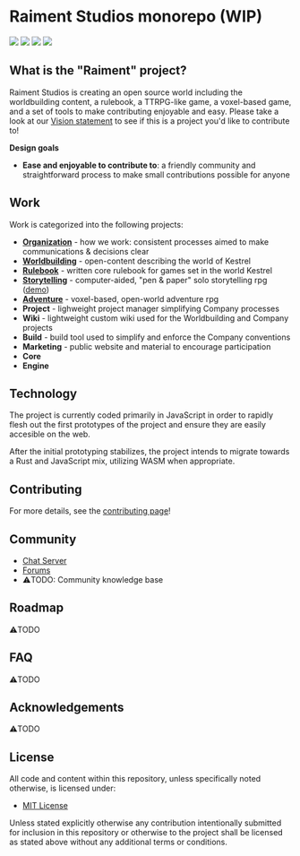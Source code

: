 # Raiment Studios monorepo (WIP)

![](https://img.shields.io/badge/status-pre--alpha-c44)
![](https://img.shields.io/badge/license-MIT-039) 
[![](https://img.shields.io/badge/chat-zulip-73a)](https://raiment-studios.zulipchat.com/)
[![](https://img.shields.io/badge/feedback-welcome!-1a1)](https://github.com/raiment-studios/monorepo/discussions)


## What is the "Raiment" project?

Raiment Studios is creating an open source world including the worldbuilding content, a rulebook, a TTRPG-like game, a voxel-based game, and a set of tools to make contributing enjoyable and easy.  Please take a look at our [Vision statement](source/projects/organization/vision.md) to see if this is a project you'd like to contribute to!

**Design goals**

* **Ease and enjoyable to contribute to**: a friendly community and straightforward process to make small contributions possible for anyone

## Work

Work is categorized into the following projects:

* [**Organization**](source/projects/organization) - how we work: consistent processes aimed to make communications & decisions clear
* [**Worldbuilding**](source/projects/worldbuilding) - open-content describing the world of Kestrel
* [**Rulebook**](source/projects/rulebook) - written core rulebook for games set in the world Kestrel
* [**Storytelling**](source/projects/storytelling) - computer-aided, "pen & paper" solo storytelling rpg ([demo](https://storytelling.raiment.studio/))
* [**Adventure**](source/projects/adventure) - voxel-based, open-world adventure rpg
* **Project** - lighweight project manager simplifying Company processes
* **Wiki** - lightweight custom wiki used for the Worldbuilding and Company projects
* **Build** - build tool used to simplify and enforce the Company conventions
* **Marketing** - public website and material to encourage participation
* **Core**
* **Engine**

## Technology

The project is currently coded primarily in JavaScript in order to rapidly flesh out the first prototypes of the project and ensure they are easily accesible on the web.

After the initial prototyping stabilizes, the project intends to migrate towards a Rust and JavaScript mix, utilizing WASM when appropriate.

## Contributing

For more details, see the [contributing page](source/projects/organization/contributing.md)!

## Community

* [Chat Server](https://raiment-studios.zulipchat.com/)
* [Forums](https://github.com/raiment-studios/monorepo/discussions)
* ⚠️TODO: Community knowledge base

## Roadmap

⚠️TODO

## FAQ

⚠️TODO

## Acknowledgements

⚠️TODO 

## License

All code and content within this repository, unless specifically noted otherwise, is licensed under:

* [MIT License](./LICENSE)

Unless stated explicitly otherwise any contribution intentionally submitted for inclusion in this repository or otherwise to the project shall be licensed as stated above without any additional terms or conditions.

